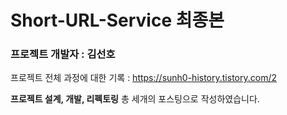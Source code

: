 # Short-URL-Service 최종본

### 프로젝트 개발자 : 김선호

프로젝트 전체 과정에 대한 기록 : https://sunh0-history.tistory.com/2

**프로젝트 설계, 개발, 리펙토링** 총 세개의 포스팅으로 작성하였습니다.
